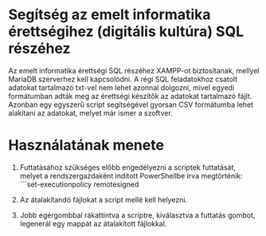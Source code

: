 # Segítség az emelt informatika érettségihez (digitális kultúra) SQL részéhez

Az emelt informatika érettségi SQL részéhez XAMPP-ot biztosítanak, mellyel MariaDB szerverhez kell kapcsolódni. A régi SQL feladatokhoz csatolt adatokat tartalmazó txt-vel nem lehet azonnal dolgozni, mivel egyedi formátumban adták meg az érettségi készítők az adatokat tartalmazó fájlt. Azonban egy egyszerű script segítségével gyorsan CSV formátumba lehet alakítani az adatokat, melyet már ismer a szoftver.


# Használatának menete

1. Futtatásához szükséges előbb engedélyezni a scriptek futtatását, melyet a rendszergazdaként indított PowerShellbe írva megtörténik: ```set-executionpolicy remotesigned

2. Az átalakítandó fájlokat a script mellé kell helyezni.

3. Jobb egérgombbal rákattintva a scriptre, kiválasztva a futtatás gombot, legenerál egy mappát az átalakított fájlokkal.
